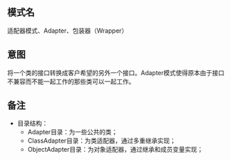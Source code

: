 ## 模式名
适配器模式、Adapter、包装器（Wrapper）

## 意图
将一个类的接口转换成客户希望的另外一个接口。Adapter模式使得原本由于接口不兼容而不能一起工作的那些类可以一起工作。

## 备注
- 目录结构：
    - Adapter目录：为一些公共的类；
    - ClassAdapter目录：为类适配器，通过多重继承实现；
    - ObjectAdapter目录：为对象适配器，通过继承和成员变量实现；